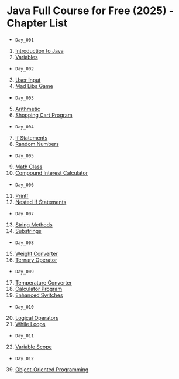 # Java Full Course for Free (2025) - Chapter List

- `Day_001`

1.  [Introduction to Java](./Day_001/Project_001)
2.  [Variables](./Day_001/Project_002)

- `Day_002`

3. [User Input](./Day_002/Project_001)
4. [Mad Libs Game](./Day_002/Project_002)

- `Day_003`

5. [Arithmetic](./Day_003/Project_001)
6. [Shopping Cart Program](./Day_003/Project_002)

- `Day_004`

7. [If Statements](./Day_004/Project_001)
8. [Random Numbers](./Day_004/Project_002)

- `Day_005`

9. [Math Class](./Day_005/Project_001)
10. [Compound Interest Calculator](./Day_005/Project_002)

- `Day_006`

11. [Printf](./Day_006/Project_001)
12. [Nested If Statements](./Day_006/Project_002)

- `Day_007`

13. [String Methods](./Day_007/Project_001)
14. [Substrings](./Day_007/Project_002)

- `Day_008`

15. [Weight Converter](./Day_008/Project_001)
16. [Ternary Operator](./Day_008/Project_002)

- `Day_009`

17. [Temperature Converter](./Day_009/Project_001)
18. [Calculator Program](./Day_009/Project_002)
19. [Enhanced Switches](./Day_009/Project_003)

- `Day_010`

20. [Logical Operators](./Day_010/Project_001)
21. [While Loops](./Day_010/Project_002)

- `Day_011`

22. [Variable Scope](./Day_011/Project_001)

- `Day_012`
39. [Object-Oriented Programming](./Day_012/Project_001)


<!--
23. [For Loops](./Day_023/Project_001)
24. [Break & Continue](./Day_024/Project_001)
25. [Nested Loops](./Day_025/Project_001)
26. [Methods](./Day_026/Project_001)
27. [Overloaded Methods](./Day_027/Project_001)
28. [Number Guessing Game](./Day_022/Project_001)
29. [Banking Program](./Day_029/Project_001)
30. [Dice Roller Program](./Day_030/Project_001)
31. [Arrays](./Day_031/Project_001)
32. [Enter User Input into an Array](./Day_032/Project_001)
33. [Search an Array](./Day_033/Project_001)
34. [Varargs](./Day_034/Project_001)
35. [2D Arrays](./Day_035/Project_001)
36. [Quiz Game](./Day_036/Project_001)
37. [Rock Paper Scissors](./Day_037/Project_001)
38. [Slot Machine](./Day_038/Project_001)

---------------------------------------------------

39. [Object-Oriented Programming](./Day_039/Project_001)
40. [Constructors](./Day_040/Project_001)
41. [Overloaded Constructors](./Day_041/Project_001)
42. [Array of Objects](./Day_042/Project_001)
43. [Static](./Day_043/Project_001)
44. [Inheritance](./Day_044/Project_001)
45. [Super](./Day_045/Project_001)
46. [Method Overriding](./Day_046/Project_001)
47. [ToString Method](./Day_047/Project_001)
48. [Abstraction](./Day_048/Project_001)
49. [Interfaces](./Day_049/Project_001)
50. [Polymorphism](./Day_050/Project_001)
51. [Runtime Polymorphism](./Day_051/Project_001)
52. [Getters and Setters](./Day_052/Project_001)
53. [Aggregation](./Day_053/Project_001)
54. [Composition](./Day_054/Project_001)
55. [Wrapper Classes](./Day_055/Project_001)
56. [ArrayLists](./Day_056/Project_001)
57. [Exception Handling](./Day_057/Project_001)
58. [Write Files](./Day_058/Project_001)
59. [Read Files](./Day_059/Project_001)
60. [Music Player](./Day_060/Project_001)
61. [Hangman Game](./Day_061/Project_001)
62. [Dates & Times](./Day_062/Project_001)
63. [Anonymous Classes](./Day_063/Project_001)
64. [TimerTasks](./Day_064/Project_001)
65. [Countdown Timer](./Day_065/Project_001)
66. [Generics](./Day_066/Project_001)
67. [HashMaps](./Day_067/Project_001)
68. [Enums](./Day_068/Project_001)
69. [Threading](./Day_069/Project_001)
70. [Multithreading](./Day_070/Project_001)
71. [Alarm Clock](./Day_071/Project_001)
-->
